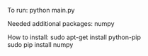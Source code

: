 To run: python main.py

Needed additional packages: numpy

How to install:
sudo apt-get install python-pip  
sudo pip install numpy
